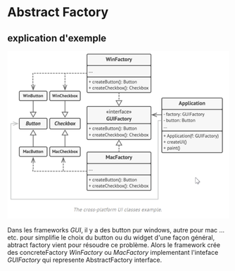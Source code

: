 # Abstract Factory
## explication d'exemple

![](GUIApp.png)

Dans les frameworks *GUI*, il y a des button pur windows, autre pour mac ... etc. pour simplifie le choix du button ou du widget d'une façon général, abtract factory vient pour résoudre ce problème. Alors le framework crée des concreteFactory *WinFactory* ou *MacFactory* implementant l'inteface *GUIFactory* qui represente AbstractFactory interface.